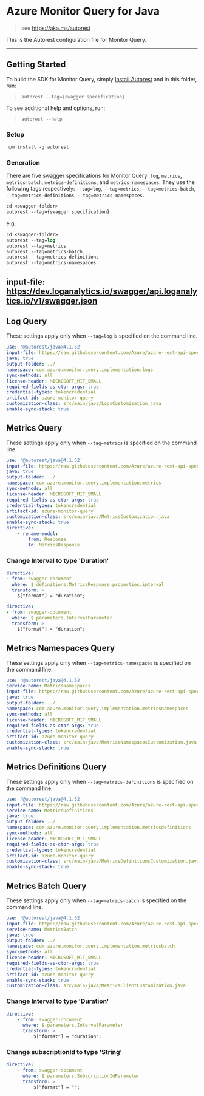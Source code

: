 # Azure Monitor Query for Java

> see https://aka.ms/autorest

This is the Autorest configuration file for Monitor Query.

---
## Getting Started
To build the SDK for Monitor Query, simply [Install Autorest](https://aka.ms/autorest) and
in this folder, run:

> `autorest --tag={swagger specification}`

To see additional help and options, run:

> `autorest --help`

### Setup
```ps
npm install -g autorest
```

### Generation

There are five swagger specifications for Monitor Query: `log`, `metrics`, `metrics-batch`, `metrics-definitions`,
and `metrics-namespaces`.
They use the following tags respectively: `--tag=log`, `--tag=metrics`, `--tag=metrics-batch`,
`--tag=metrics-definitions`, `--tag=metrics-namespaces`.

```ps
cd <swagger-folder>
autorest --tag={swagger specification}
```

e.g.
```ps
cd <swagger-folder>
autorest --tag=log
autorest --tag=metrics
autorest --tag=metrics-batch
autorest --tag=metrics-definitions
autorest --tag=metrics-namespaces
```

## input-file: https://dev.loganalytics.io/swagger/api.loganalytics.io/v1/swagger.json

## Log Query
These settings apply only when `--tag=log` is specified on the command line.

```yaml $(tag) == 'log'
use: '@autorest/java@4.1.52'
input-file: https://raw.githubusercontent.com/Azure/azure-rest-api-specs/21f5332f2dc7437d1446edf240e9a3d4c90c6431/specification/operationalinsights/data-plane/Microsoft.OperationalInsights/stable/2022-10-27/OperationalInsights.json
java: true
output-folder: ../
namespace: com.azure.monitor.query.implementation.logs
sync-methods: all
license-header: MICROSOFT_MIT_SMALL
required-fields-as-ctor-args: true
credential-types: tokencredential
artifact-id: azure-monitor-query
customization-class: src/main/java/LogsCustomization.java
enable-sync-stack: true
```

## Metrics Query
These settings apply only when `--tag=metrics` is specified on the command line.

```yaml $(tag) == 'metrics'
use: '@autorest/java@4.1.52'
input-file: https://raw.githubusercontent.com/Azure/azure-rest-api-specs/0b64ca7cbe3af8cd13228dfb783a16b8272b8be2/specification/monitor/resource-manager/Microsoft.Insights/stable/2024-02-01/metrics_API.json
java: true
output-folder: ../
namespace: com.azure.monitor.query.implementation.metrics
sync-methods: all
license-header: MICROSOFT_MIT_SMALL
required-fields-as-ctor-args: true
credential-types: tokencredential
artifact-id: azure-monitor-query
customization-class: src/main/java/MetricsCustomization.java
enable-sync-stack: true
directive:
    - rename-model:
        from: Response
        to: MetricsResponse
```

### Change Interval to type 'Duration'

```yaml $(tag) == 'metrics'
directive:
- from: swagger-document
  where: $.definitions.MetricsResponse.properties.interval
  transform: >
    $["format"] = "duration";
```

```yaml $(tag) == 'metrics'
directive:
- from: swagger-document
  where: $.parameters.IntervalParameter
  transform: >
    $["format"] = "duration";
```

## Metrics Namespaces Query
These settings apply only when `--tag=metrics-namespaces` is specified on the command line.

```yaml $(tag) == 'metrics-namespaces'
use: '@autorest/java@4.1.52'
service-name: MetricsNamespaces
input-file: https://raw.githubusercontent.com/Azure/azure-rest-api-specs/0b64ca7cbe3af8cd13228dfb783a16b8272b8be2/specification/monitor/resource-manager/Microsoft.Insights/stable/2024-02-01/metricNamespaces_API.json
java: true
output-folder: ../
namespace: com.azure.monitor.query.implementation.metricsnamespaces
sync-methods: all
license-header: MICROSOFT_MIT_SMALL
required-fields-as-ctor-args: true
credential-types: tokencredential
artifact-id: azure-monitor-query
customization-class: src/main/java/MetricsNamespacesCustomization.java
enable-sync-stack: true
```

## Metrics Definitions Query
These settings apply only when `--tag=metrics-definitions` is specified on the command line.

```yaml $(tag) == 'metrics-definitions'
use: '@autorest/java@4.1.52'
input-file: https://raw.githubusercontent.com/Azure/azure-rest-api-specs/0b64ca7cbe3af8cd13228dfb783a16b8272b8be2/specification/monitor/resource-manager/Microsoft.Insights/stable/2024-02-01/metricDefinitions_API.json
service-name: MetricsDefinitions
java: true
output-folder: ../
namespace: com.azure.monitor.query.implementation.metricsdefinitions
sync-methods: all
license-header: MICROSOFT_MIT_SMALL
required-fields-as-ctor-args: true
credential-types: tokencredential
artifact-id: azure-monitor-query
customization-class: src/main/java/MetricsDefinitionsCustomization.java
enable-sync-stack: true
```

## Metrics Batch Query
These settings apply only when `--tag=metrics-batch` is specified on the command line.

```yaml $(tag) == 'metrics-batch'
use: '@autorest/java@4.1.52'
input-file: https://raw.githubusercontent.com/Azure/azure-rest-api-specs/0550754fb421cd3a5859abf6713a542b682f626c/specification/monitor/data-plane/Microsoft.Insights/stable/2024-02-01/metricBatch.json
service-name: MetricsBatch
java: true
output-folder: ../
namespace: com.azure.monitor.query.implementation.metricsbatch
sync-methods: all
license-header: MICROSOFT_MIT_SMALL
required-fields-as-ctor-args: true
credential-types: tokencredential
artifact-id: azure-monitor-query
enable-sync-stack: true
customization-class: src/main/java/MetricsClientCustomization.java
```

### Change Interval to type 'Duration'

```yaml $(tag) == 'metrics-batch' 
directive:
    - from: swagger-document
      where: $.parameters.IntervalParameter
      transform: >
          $["format"] = "duration";
```

### Change subscriptionId to type 'String'
```yaml $(tag) == 'metrics-batch' 
directive:
    - from: swagger-document
      where: $.parameters.SubscriptionIdParameter
      transform: >
          $["format"] = "";
```
